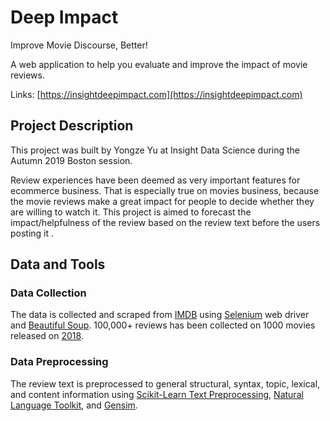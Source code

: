 # Deep Impact

Improve Movie Discourse, Better!

 A web application to help you evaluate and improve the impact of movie reviews. 

Links: [https://insightdeepimpact.com](https://insightdeepimpact.com)

## Project Description

This project was built by Yongze Yu at Insight Data Science during the Autumn 2019 Boston session. 

Review experiences have been deemed as very important features for ecommerce business. That is especially true on movies business, because the movie reviews make a great impact for people to decide whether they are willing to watch it. This project is aimed to forecast the impact/helpfulness of the review based on the review text before the users posting it . 

## Data and Tools

### Data Collection

The data is collected and scraped from  [IMDB](https://www.imdb.com/) using [Selenium](https://www.seleniumhq.org/) web driver and [Beautiful Soup](https://www.crummy.com/software/BeautifulSoup/bs4/doc/). 100,000+ reviews has been collected on 1000 movies released on [2018](https://www.imdb.com/search/title/?title_type=feature&year=2018-01-01,2018-12-31). 

### Data Preprocessing

The review text is preprocessed to general structural, syntax, topic, lexical, and content information using [Scikit-Learn Text Preprocessing](https://scikit-learn.org/stable/tutorial/text_analytics/working_with_text_data.html), [Natural Language Toolkit](https://www.nltk.org/), and [Gensim](https://radimrehurek.com/gensim/index.html).

